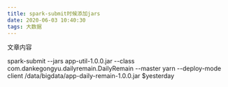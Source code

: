 ```yaml
---
title: spark-submit时候添加jars
date: 2020-06-03 10:40:30
tags: 大数据
---
```


文章内容
<!--more-->

spark-submit --jars app-util-1.0.0.jar --class com.dankegongyu.dailyremain.DailyRemain --master yarn --deploy-mode client /data/bigdata/app-daily-remain-1.0.0.jar $yesterday